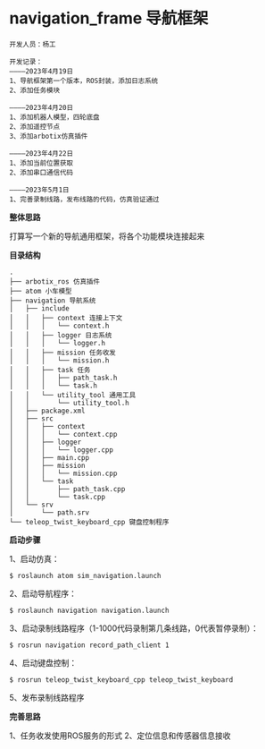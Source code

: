 # navigation_frame 导航框架

```
开发人员：杨工

开发记录：
————2023年4月19日
1、导航框架第一个版本，ROS封装，添加日志系统
2、添加任务模块

————2023年4月20日
1、添加机器人模型，四轮底盘
2、添加遥控节点
3、添加arbotix仿真插件

————2023年4月22日
1、添加当前位置获取
2、添加串口通信代码

————2023年5月1日
1、完善录制线路，发布线路的代码，仿真验证通过
```

**整体思路**

打算写一个新的导航通用框架，将各个功能模块连接起来

**目录结构**

```
.
├── arbotix_ros 仿真插件
├── atom 小车模型
├── navigation 导航系统
│   ├── include
│   │   ├── context 连接上下文
│   │   │   └── context.h
│   │   ├── logger 日志系统
│   │   │   └── logger.h
│   │   ├── mission 任务收发
│   │   │   └── mission.h
│   │   ├── task 任务
│   │   │   ├── path_task.h
│   │   │   └── task.h
│   │   └── utility_tool 通用工具
│   │       └── utility_tool.h
│   ├── package.xml
│   ├── src
│   │   ├── context
│   │   │   └── context.cpp
│   │   ├── logger
│   │   │   └── logger.cpp
│   │   ├── main.cpp
│   │   ├── mission
│   │   │   └── mission.cpp
│   │   └── task
│   │       ├── path_task.cpp
│   │       └── task.cpp
│   └── srv
│       └── path.srv
└── teleop_twist_keyboard_cpp 键盘控制程序
```

**启动步骤**

1、启动仿真：
```
$ roslaunch atom sim_navigation.launch
```

2、启动导航程序：
```
$ roslaunch navigation navigation.launch 
```

3、启动录制线路程序（1-1000代码录制第几条线路，0代表暂停录制）：
```
$ rosrun navigation record_path_client 1
```

4、启动键盘控制：
```
$ rosrun teleop_twist_keyboard_cpp teleop_twist_keyboard
```

5、发布录制线路程序


**完善思路**

1、任务收发使用ROS服务的形式
2、定位信息和传感器信息接收






